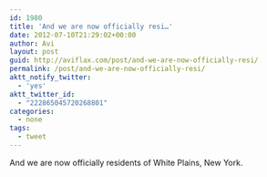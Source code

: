 ```yaml
---
id: 1980
title: 'And we are now officially resi…'
date: 2012-07-10T21:29:02+00:00
author: Avi
layout: post
guid: http://aviflax.com/post/and-we-are-now-officially-resi/
permalink: /post/and-we-are-now-officially-resi/
aktt_notify_twitter:
  - 'yes'
aktt_twitter_id:
  - "222865045720268801"
categories:
  - none
tags:
  - tweet
---
```

And we are now officially residents of White Plains, New York.